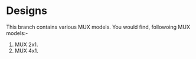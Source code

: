 # Designs
This branch contains various MUX models.
You would find, followoing MUX models:-
  1. MUX 2x1.
  2. MUX 4x1.
